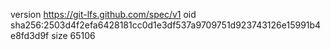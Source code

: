 version https://git-lfs.github.com/spec/v1
oid sha256:2503d4f2efa6428181cc0d1e3df537a9709751d923743126e15991b4e8fd3d9f
size 65106
